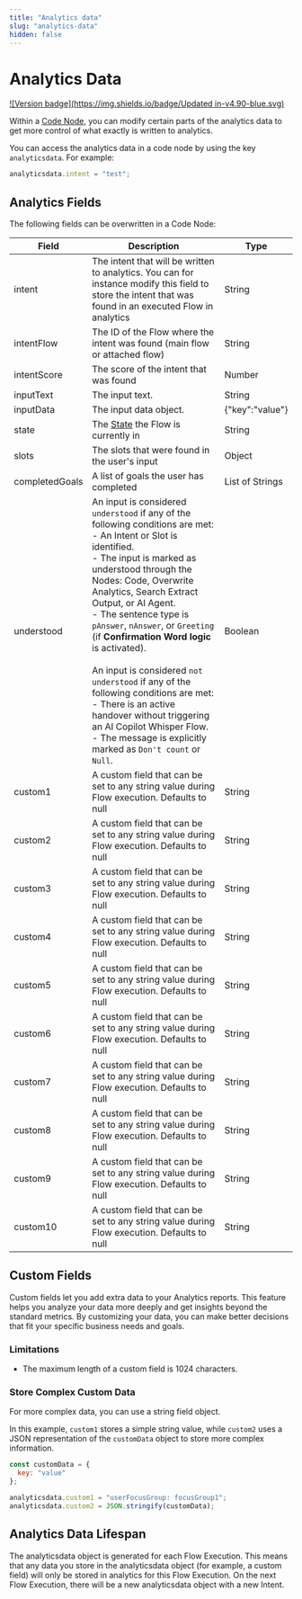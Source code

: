 ```yaml
---
title: "Analytics data" 
slug: "analytics-data" 
hidden: false 
---
```


# Analytics Data

[![Version badge](https://img.shields.io/badge/Updated in-v4.90-blue.svg)](../../../../../release-notes/4.90.md)

Within a [Code Node](overview.md), you can modify certain parts of the analytics data to get more control of what exactly is written to analytics.

You can access the analytics data in a code node by using the key `analyticsdata`. For example:

```javascript
analyticsdata.intent = "test";
``` 

## Analytics Fields

The following fields can be overwritten in a Code Node:

| Field          | Description                                                                                                                                                                                                                                                                                                                                                                                                                                                                                                                                                                                              | Type            |
|----------------|----------------------------------------------------------------------------------------------------------------------------------------------------------------------------------------------------------------------------------------------------------------------------------------------------------------------------------------------------------------------------------------------------------------------------------------------------------------------------------------------------------------------------------------------------------------------------------------------------------|-----------------|
| intent         | The intent that will be written to analytics. You can for instance modify this field to store the intent that was found in an executed Flow in analytics                                                                                                                                                                                                                                                                                                                                                                                                                                                 | String          |
| intentFlow     | The ID of the Flow where the intent was found (main flow or attached flow)                                                                                                                                                                                                                                                                                                                                                                                                                                                                                                                               | String          |
| intentScore    | The score of the intent that was found                                                                                                                                                                                                                                                                                                                                                                                                                                                                                                                                                                   | Number          |
| inputText      | The input text.                                                                                                                                                                                                                                                                                                                                                                                                                                                                                                                                                                                          | String          |
| inputData      | The input data object.                                                                                                                                                                                                                                                                                                                                                                                                                                                                                                                                                                                   | {"key":"value"} |
| state          | The [State](../../../../test/interaction-panel/state.md) the Flow is currently in                                                                                                                                                                                                                                                                                                                                                                                                                                                                                                                        | String          |
| slots          | The slots that were found in the user's input                                                                                                                                                                                                                                                                                                                                                                                                                                                                                                                                                            | Object          |
| completedGoals | A list of goals the user has completed                                                                                                                                                                                                                                                                                                                                                                                                                                                                                                                                                                   | List of Strings |
| understood     | An input is considered `understood` if any of the following conditions are met:<br>- An Intent or Slot is identified.<br>- The input is marked as understood through the Nodes: Code, Overwrite Analytics, Search Extract Output, or AI Agent.<br>- The sentence type is `pAnswer`, `nAnswer`, or `Greeting` (if **Confirmation Word logic** is activated).<br><br>An input is considered `not understood` if any of the following conditions are met:<br>- There is an active handover without triggering an AI Copilot Whisper Flow.<br>- The message is explicitly marked as `Don't count` or `Null`. | Boolean         |
| custom1        | A custom field that can be set to any string value during Flow execution. Defaults to null                                                                                                                                                                                                                                                                                                                                                                                                                                                                                                               | String          |
| custom2        | A custom field that can be set to any string value during Flow execution. Defaults to null                                                                                                                                                                                                                                                                                                                                                                                                                                                                                                               | String          |
| custom3        | A custom field that can be set to any string value during Flow execution. Defaults to null                                                                                                                                                                                                                                                                                                                                                                                                                                                                                                               | String          |
| custom4        | A custom field that can be set to any string value during Flow execution. Defaults to null                                                                                                                                                                                                                                                                                                                                                                                                                                                                                                               | String          |
| custom5        | A custom field that can be set to any string value during Flow execution. Defaults to null                                                                                                                                                                                                                                                                                                                                                                                                                                                                                                               | String          |
| custom6        | A custom field that can be set to any string value during Flow execution. Defaults to null                                                                                                                                                                                                                                                                                                                                                                                                                                                                                                               | String          |
| custom7        | A custom field that can be set to any string value during Flow execution. Defaults to null                                                                                                                                                                                                                                                                                                                                                                                                                                                                                                               | String          |
| custom8        | A custom field that can be set to any string value during Flow execution. Defaults to null                                                                                                                                                                                                                                                                                                                                                                                                                                                                                                               | String          |
| custom9        | A custom field that can be set to any string value during Flow execution. Defaults to null                                                                                                                                                                                                                                                                                                                                                                                                                                                                                                               | String          |
| custom10       | A custom field that can be set to any string value during Flow execution. Defaults to null                                                                                                                                                                                                                                                                                                                                                                                                                                                                                                               | String          |

## Custom Fields

Custom fields let you add extra data to your Analytics reports. 
This feature helps you analyze your data more deeply and get insights beyond the standard metrics. By customizing your data, you can make better decisions that fit your specific business needs and goals.

### Limitations

- The maximum length of a custom field is 1024 characters.

### Store Complex Custom Data

For more complex data, you can use a string field object. 

In this example, `custom1` stores a simple string value, while `custom2` uses a JSON representation of the `customData` object to store more complex information.

```javascript
const customData = {
  key: "value"
};

analyticsdata.custom1 = "userFocusGroup: focusGroup1";
analyticsdata.custom2 = JSON.stringify(customData);
```

## Analytics Data Lifespan

The analyticsdata object is generated for each Flow Execution.
This means that any data you store in the analyticsdata object
(for example, a custom field) will only be stored in analytics for this Flow Execution.
On the next Flow Execution, there will be a new analyticsdata object with a new Intent.